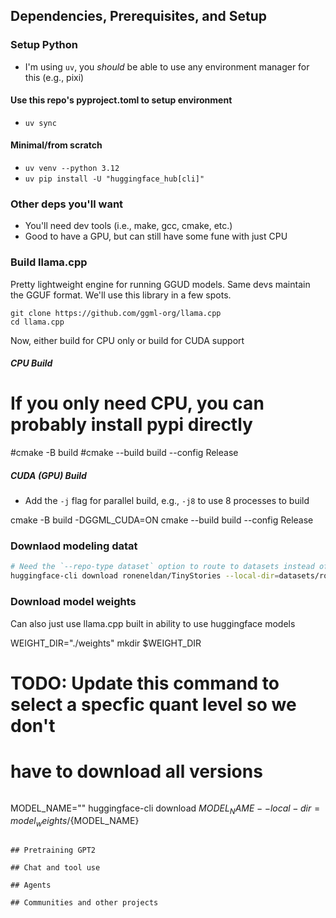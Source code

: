 ## Dependencies, Prerequisites, and Setup
### Setup Python
- I'm using `uv`, you _should_ be able to use any environment manager for this (e.g., pixi)

#### Use this repo's pyproject.toml to setup environment
- `uv sync`


#### Minimal/from scratch
- `uv venv --python 3.12`
- `uv pip install -U "huggingface_hub[cli]"`

### Other deps you'll want
- You'll need dev tools (i.e., make, gcc, cmake, etc.)
- Good to have a GPU, but can still have some fune with just CPU

### Build llama.cpp
Pretty lightweight engine for running GGUD models. 
Same devs maintain the GGUF format.
We'll use this library in a few spots. 


```
git clone https://github.com/ggml-org/llama.cpp
cd llama.cpp
```

Now, either build for CPU only or build for CUDA support
##### CPU Build
# If you only need CPU, you can probably install pypi directly
#cmake -B build
#cmake --build build --config Release

##### CUDA (GPU) Build
- Add the `-j` flag for parallel build, e.g., `-j8` to use 8 processes to build

cmake -B build -DGGML_CUDA=ON
cmake --build build --config Release

### Downlaod modeling datat
```bash
# Need the `--repo-type dataset` option to route to datasets instead of models
huggingface-cli download roneneldan/TinyStories --local-dir=datasets/roneneldan/TinyStories/ --repo-type dataset
```


### Download model weights
Can also just use llama.cpp built in ability to use huggingface models

WEIGHT_DIR="./weights"
mkdir $WEIGHT_DIR

# TODO: Update this command to select a specfic quant level so we don't 
#       have to download all versions
```bash
```
MODEL_NAME="" huggingface-cli download ${MODEL_NAME} --local-dir=model_weights/${MODEL_NAME}
```

## Pretraining GPT2

## Chat and tool use

## Agents

## Communities and other projects

